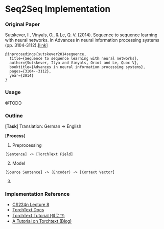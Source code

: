 # Seq2Seq Implementation

### Original Paper
Sutskever, I., Vinyals, O., & Le, Q. V. (2014). Sequence to sequence learning with neural networks. In Advances in neural information processing systems (pp. 3104-3112).[[link](http://papers.nips.cc/paper/5346-sequence-to-sequence-learning-with-neural-networks)]
```
@inproceedings{sutskever2014sequence,
  title={Sequence to sequence learning with neural networks},
  author={Sutskever, Ilya and Vinyals, Oriol and Le, Quoc V},
  booktitle={Advances in neural information processing systems},
  pages={3104--3112},
  year={2014}
}
```

### Usage
@TODO

### Outline

[**Task**] Translation: German -> English

[**Process**]
1. Preprocessing
```
[Sentence] -> [TorchText Field]
```

2. Model
```
[Source Sentence] -> (Encoder) -> [Context Vector]
```

3.

### Implementation Reference
- [CS224n Lecture 8](http://web.stanford.edu/class/cs224n/)
- [TorchText Docs](https://torchtext.readthedocs.io/en/latest/)
- [TorchText Tutorial (블로그)](https://simonjisu.github.io/nlp/2018/07/18/torchtext.html)
- [A Tutorial on Torchtext (Blog)](http://anie.me/On-Torchtext/)
